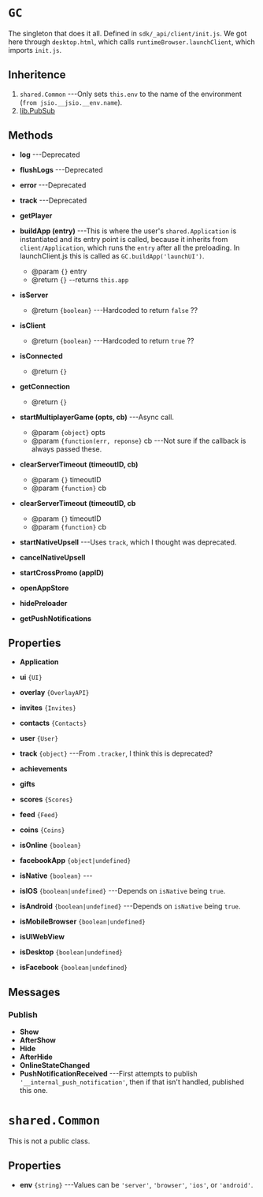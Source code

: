 # `GC`

The singleton that does it all. Defined in `sdk/_api/client/init.js`.
We got here through `desktop.html`, which calls
`runtimeBrowser.launchClient`, which imports `init.js`.


## Inheritence

1. `shared.Common` ---Only sets `this.env` to the name of the environment (`from jsio.__jsio.__env.name`).
2. [lib.PubSub](./lib/pubsub.html)

## Methods

* __log__ ---Deprecated
* __flushLogs__ ---Deprecated
* __error__ ---Deprecated
* __track__ ---Deprecated
* __getPlayer__

* __buildApp (entry)__ ---This is where the user's
  `shared.Application` is instantiated and its entry point
  is called, because it inherits from `client/Application`,
  which runs the `entry` after all the preloading. In
  launchClient.js this is called as
  `GC.buildApp('launchUI')`.
	* @param `{}` entry
	* @return `{}` --returns `this.app`

* __isServer__
	* @return `{boolean}` ---Hardcoded to return `false` ??

* __isClient__
	* @return `{boolean}` ---Hardcoded to return `true` ??

* __isConnected__
	* @return `{}`

* __getConnection__
	* @return `{}`

* __startMultiplayerGame (opts, cb)__ ---Async call.
	* @param `{object}` opts
	* @param `{function(err, reponse}` cb ---Not sure if the callback is always passed these.

* __clearServerTimeout (timeoutID, cb)__
	* @param `{}` timeoutID
	* @param `{function}`  cb

* __clearServerTimeout (timeoutID, cb__
	* @param `{}` timeoutID
	* @param `{function}`  cb

* __startNativeUpsell__ ---Uses `track`, which I thought was deprecated.

* __cancelNativeUpsell__

* __startCrossPromo (appID)__

* __openAppStore__

* __hidePreloader__

* __getPushNotifications__


## Properties

* __Application__
* __ui__ `{UI}`
* __overlay__ `{OverlayAPI}`
* __invites__ `{Invites}`
* __contacts__ `{Contacts}`
* __user__ `{User}`
* __track__ `{object}` ---From `.tracker`, I think this is deprecated?


* __achievements__
* __gifts__
* __scores__ `{Scores}`
* __feed__ `{Feed}`
* __coins__ `{Coins}`

* __isOnline__ `{boolean}`
* __facebookApp__ `{object|undefined}`

* __isNative__ `{boolean}` ---
* __isIOS__ `{boolean|undefined}` ---Depends on `isNative` being `true`.
* __isAndroid__ `{boolean|undefined}` ---Depends on `isNative` being `true`.
* __isMobileBrowser__ `{boolean|undefined}`
* __isUIWebView__
* __isDesktop__ `{boolean|undefined}`
* __isFacebook__ `{boolean|undefined}`


## Messages

### Publish

* __Show__
* __AfterShow__
* __Hide__
* __AfterHide__
* __OnlineStateChanged__
* __PushNotificationReceived__ ---First attempts to publish `'__internal_push_notification'`,
  then if that isn't handled, published this one.


# `shared.Common`

This is not a public class.

## Properties

* __env__ `{string}` ---Values can be `'server'`, `'browser'`, `'ios'`, or `'android'`.
